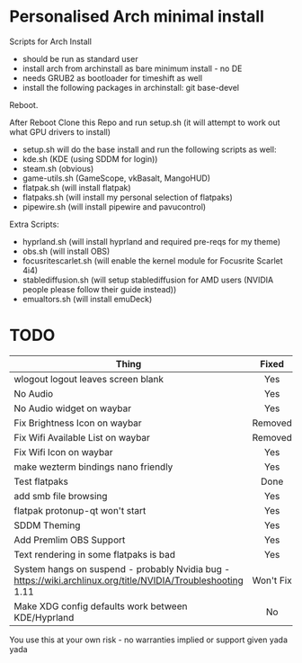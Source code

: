 # Personalised Arch minimal install
Scripts for Arch Install
- should be run as standard user
- install arch from archinstall as bare minimum install - no DE
- needs GRUB2 as bootloader for timeshift as well
- install the following packages in archinstall: git base-devel

Reboot.

After Reboot Clone this Repo and run setup.sh (it will attempt to work out what GPU drivers to install)

- setup.sh will do the base install and run the following scripts as well:
- kde.sh (KDE (using SDDM for login))
- steam.sh (obvious)
- game-utils.sh (GameScope, vkBasalt, MangoHUD)
- flatpak.sh (will install flatpak)
- flatpaks.sh (will install my personal selection of flatpaks)
- pipewire.sh (will install pipewire and pavucontrol)

Extra Scripts:
- hyprland.sh (will install hyprland and required pre-reqs for my theme)
- obs.sh (will install OBS)
- focusritescarlet.sh (will enable the kernel module for Focusrite Scarlet 4i4)
- stablediffusion.sh (will setup stablediffusion for AMD users (NVIDIA people please follow their guide instead))
- emualtors.sh (will install emuDeck)

# TODO
| Thing                                 | Fixed   |
|---------------------------------------|:-------:|
|wlogout logout leaves screen blank     | Yes     |
|No Audio                               | Yes     |
|No Audio widget on waybar              | Yes     |
|Fix Brightness Icon on waybar          | Removed |
|Fix Wifi Available List on waybar      | Removed |
|Fix Wifi Icon on waybar                | Yes     |
|make wezterm bindings nano friendly    | Yes     |
|Test flatpaks                          | Done    |
|add smb file browsing                  | Yes     |
|flatpak protonup-qt won't start        | Yes     |
|SDDM Theming                           | Yes     |
|Add Premlim OBS Support                | Yes     |
|Text rendering in some flatpaks is bad | Yes     |
|System hangs on suspend - probably Nvidia bug - https://wiki.archlinux.org/title/NVIDIA/Troubleshooting 1.11 | Won't Fix |
|Make XDG config defaults work between KDE/Hyprland | No |

You use this at your own risk - no warranties implied or support given yada yada